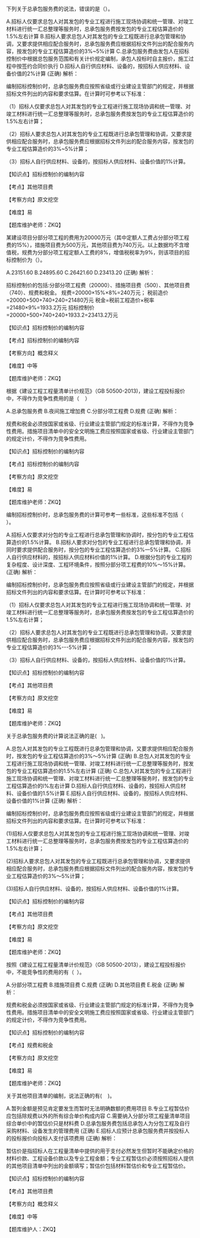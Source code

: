 <p>下列关于总承包服务费的说法，错误的是（）。</p>
A.招标人仅要求总包人对其发包的专业工程进行施工现场协调和统一管理、对竣工材料进行统一汇总整理等服务时，总承包服务费按发包的专业工程估算造价的1.5%左右计算
B.招标人要求总包人对其发包的专业工程既进行总承包管理和协调，又要求提供相应配合服务时，总承包服务费应根据招标文件列出的配合服务内容，按发包的专业工程估算造价的3%~5%计算
C.总承包服务费由发包人在招标控制价中根据总包服务范围和有关计价规定编制，承包人投标时自主报价，施工过程中按签约合同价执行
D.招标人自行供应材料、设备的，按招标人供应材料、设备价值的2%计算  (正确)
解析：<p>编制招标控制价时，总承包服务费应按照省级或行业建设主管部门的规定，并根据招标文件列出的内容和要求估算。在计算时可参考以下标准：</p><p>（1）招标人仅要求总包人对其发包的专业工程进行施工现场协调和统一管理、对竣工材料进行统一汇总整理等服务时，总承包服务费按发包的专业工程估算造价的1.5%左右计算；</p><p>（2）招标人要求总包人对其发包的专业工程既进行总承包管理和协调，又要求提供相应配合服务时，总承包服务费应根据招标文件列出的配合服务内容，按发包的专业工程估算造价的3%~5%计算；</p><p>（3）招标人自行供应材料、设备的，按招标人供应材料、设备价值的1%计算。</p><p>【知识点】招标控制价的编制内容</p><p>【考点】其他项目费</p><p>【考察方向】原文挖空</p><p>【难度】易</p><p>【题库维护老师：ZKQ】</p>
<p>某建设项目分部分项工程的费用为20000万元（其中定额人工费占分部分项工程费的15%），措施项目费为500万元，其他项目费为740万元。以上数据均不含增值税，规费为分部分项工程定额人工费的8%，增值税税率为9%，则该项目的招标控制价为（）。</p>
A.23151.60
B.24895.60
C.26421.60
D.23413.20  (正确)
解析：<p>招标控制价的包括:分部分项工程费（20000）、措施项目费（500）、其他项目费（740）、规费和税金。 规费=20000×15%×8%=240万元； 税前造价=20000+500+740+240=21480万元 税金=税前工程造价×税率=21480×9%=1933.2万元 招标控制价=20000+500+740+240+1933.2=23413.2万元<br/></p><p>【知识点】招标控制价的编制内容</p><p>【考点】招标控制价的编制内容</p><p>【考察方向】概念释义</p><p>【难度】中等</p><p>【题库维护老师：ZKQ】<br/></p>
<p>根据《建设工程工程量清单计价规范》（GB 50500-2013)，建设工程投标报价中，不得作为竞争性费用的是（ &nbsp; &nbsp;）</p>
A.总承包服务费
B.夜间施工增加费
C.分部分项工程费
D.规费  (正确)
解析：<p>规费和税金必须按国家或省级、行业建设主管部门规定的标准计算，不得作为竞争性费用。措施项目清单中的安全文明施工费应按照国家或省级、行业建设主管部门的规定计价，不得作为竞争性费用。</p><p>【知识点】招标控制价的编制内容</p><p>【考点】招标控制价的编制内容</p><p>【考察方向】原文挖空</p><p>【难度】易</p><p>【题库维护老师：ZKQ】</p>
<p>编制招标控制价时，总承包服务费的计算可参考一些标准，这些标准不包括（ &nbsp; ）。</p>
A.招标人仅要求对分包的专业工程进行总承包管理和协调时，按分包的专业工程估算造价的1.5%计算。
B.招标人要求对分包的专业工程进行总承包管理和协调，并同时要求提供配合服务时，按分包的专业工程估算造价的3%一5%计算。
C.招标人自行供应材料的，按招标人供应材料价值的1%计算。
D.根据分包的专业工程的复杂程度、设计深度、工程环境条件，按照分部分项工程费的10%～15%计算。  (正确)
解析：<p>编制招标控制价时，总承包服务费应按照省级或行业建设主管部门的规定，并根据招标文件列出的内容和要求估算。在计算时可参考以下标准：</p><p>（1）招标人仅要求总包人对其发包的专业工程进行施工现场协调和统一管理、对竣工材料进行统一汇总整理等服务时，总承包服务费按发包的专业工程估算造价的1.5%左右计算；</p><p>（2）招标人要求总包人对其发包的专业工程既进行总承包管理和协调，又要求提供相应配合服务时，总承包服务费应根据招标文件列出的配合服务内容，按发包的专业工程估算造价的3%---5%计算；</p><p>（3）招标人自行供应材料、设备的，按招标人供应材料、设备价值的1%计算。</p><p>【知识点】招标控制价的编制内容</p><p>【考点】其他项目费</p><p>【考察方向】原文挖空</p><p>【难度】易</p><p>【题库维护老师：ZKQ】</p>
<p>关于总承包服务费的计算说法正确的是( &nbsp; )。</p>
A.总包人对其发包的专业工程既进行总承包管理和协调，又要求提供相应配合服务时，按发包的专业工程估算造价的3%～5%计算  (正确)
B.总包人对其发包的专业工程进行施工现场协调和统一管理、对竣工材料进行统一汇总整理等服务时，按发包的专业工程估算造价的1.5%左右计算  (正确)
C.总包人对其发包的专业工程进行施工现场协调和统一管理、对竣工材料进行统一汇总整理等服务时，按发包的专业工程估算造价的l%左右计算
D.招标人自行供应材料、设备的，按招标人供应材料、设备价值的1.5%计算
E.招标人自行供应材料、设备的，按招标人供应材料、设备价值的1%计算  (正确)
解析：<p>编制招标控制价时，总承包服务费应按照省级或行业建设主管部门的规定，并根据招标文件列出的内容和要求估算。在计算时可参考以下标准：</p><p>(1)招标人仅要求总包人对其发包的专业工程进行施工现场协调和统一管理、对竣工材料进行统一汇总整理等服务时，总承包服务费按发包的专业工程估算造价的1.5%左右计算；</p><p>(2)招标人要求总包人对其发包的专业工程既进行总承包管理和协调，又要求提供相应配合服务时，总承包服务费应根据招标文件列出的配合服务内容，按发包的专业工程估算造价的3%～5%计算；</p><p>(3)招标人自行供应材料、设备的，按招标人供应材料、设备价值的1%计算。</p><p>【知识点】招标控制价的编制内容</p><p>【考点】其他项目费</p><p>【考察方向】原文挖空</p><p>【难度】易</p><p>【题库维护老师：ZKQ】</p>
<p>按照《建设工程工程量清单计价规范》（GB 50500-2013），建设工程投标报价中，不能竞争性的费用的有（ &nbsp;）。</p>
A.分部分项工程费
B.措施项目费
C.规费  (正确)
D.其他项目费
E.税金  (正确)
解析：<p>规费和税金必须按国家或省级、行业建设主管部门规定的标准计算，不得作为竞争性费用。措施项目清单中的安全文明施工费应按照国家或省级、行业建设主管部门的规定计价，不得作为竞争性费用。</p><p>【知识点】招标控制价的编制内容</p><p>【考点】规费和税金</p><p>【考察方向】原文挖空</p><p>【难度】易</p><p>【题库维护老师：ZKQ】</p>
<p>关于其他项目清单的编制，说法正确的有( &nbsp; &nbsp;)。</p>
A.暂列金额是预见肯定要发生而暂时无法明确数额的费用项目
B.专业工程暂估价应包括除规费以外的所有综合单价构成内容
C.需要纳入分部分项工程量清单项目综合单价中的暂估价只是材料费
D.总承包服务费包括总承包人为分包工程及自行采购材料、设备发生的管理费用  (正确)
E.招标人应预计总承包服务费并按投标人的投标报价向投标人支付该项费用  (正确)
解析：<p>暂估价是指招标人在工程量清单中提供的用于支付必然发生但暂时不能确定价格的材料价款、工程设备价款以及专业工程金额；专业工程暂估价必须按照招标人提供的其他项目清单中列出的金额填写；暂估价包括材料暂估价和专业工程暂估价。</p><p>【知识点】招标控制价的编制内容</p><p>【考点】其他项目费</p><p>【考察方向】概念释义</p><p>【难度】中等</p><p>【题库维护人：ZKQ】</p>
